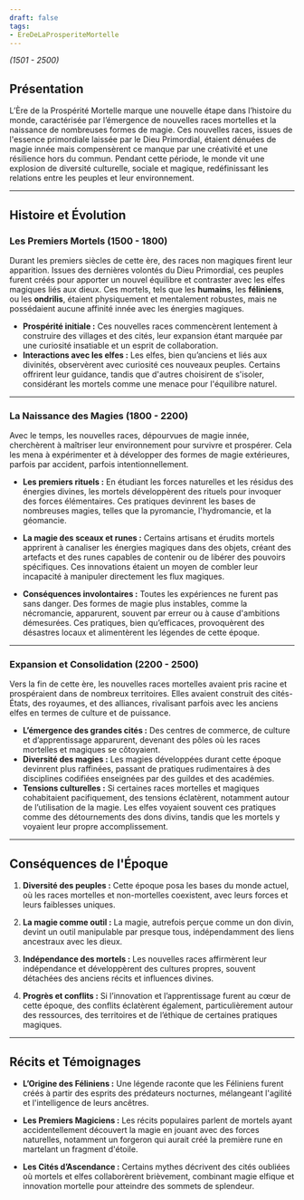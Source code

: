 ```yaml
---
draft: false
tags:
- EreDeLaProsperiteMortelle
---
```


*(1501 - 2500)*

## Présentation
L’Ère de la Prospérité Mortelle marque une nouvelle étape dans l’histoire du monde, caractérisée par l’émergence de nouvelles races mortelles et la naissance de nombreuses formes de magie. Ces nouvelles races, issues de l'essence primordiale laissée par le Dieu Primordial, étaient dénuées de magie innée mais compensèrent ce manque par une créativité et une résilience hors du commun. Pendant cette période, le monde vit une explosion de diversité culturelle, sociale et magique, redéfinissant les relations entre les peuples et leur environnement.

---

## Histoire et Évolution

### Les Premiers Mortels (1500 - 1800)
Durant les premiers siècles de cette ère, des races non magiques firent leur apparition. Issues des dernières volontés du Dieu Primordial, ces peuples furent créés pour apporter un nouvel équilibre et contraster avec les elfes magiques liés aux dieux. Ces mortels, tels que les **humains**, les **féliniens**, ou les **ondrilis**, étaient physiquement et mentalement robustes, mais ne possédaient aucune affinité innée avec les énergies magiques.

- **Prospérité initiale :** Ces nouvelles races commencèrent lentement à construire des villages et des cités, leur expansion étant marquée par une curiosité insatiable et un esprit de collaboration.
- **Interactions avec les elfes :** Les elfes, bien qu’anciens et liés aux divinités, observèrent avec curiosité ces nouveaux peuples. Certains offrirent leur guidance, tandis que d'autres choisirent de s'isoler, considérant les mortels comme une menace pour l'équilibre naturel.

---

### La Naissance des Magies (1800 - 2200)
Avec le temps, les nouvelles races, dépourvues de magie innée, cherchèrent à maîtriser leur environnement pour survivre et prospérer. Cela les mena à expérimenter et à développer des formes de magie extérieures, parfois par accident, parfois intentionnellement.

- **Les premiers rituels :** En étudiant les forces naturelles et les résidus des énergies divines, les mortels développèrent des rituels pour invoquer des forces élémentaires. Ces pratiques devinrent les bases de nombreuses magies, telles que la pyromancie, l'hydromancie, et la géomancie.
  
- **La magie des sceaux et runes :** Certains artisans et érudits mortels apprirent à canaliser les énergies magiques dans des objets, créant des artefacts et des runes capables de contenir ou de libérer des pouvoirs spécifiques. Ces innovations étaient un moyen de combler leur incapacité à manipuler directement les flux magiques.

- **Conséquences involontaires :** Toutes les expériences ne furent pas sans danger. Des formes de magie plus instables, comme la nécromancie, apparurent, souvent par erreur ou à cause d'ambitions démesurées. Ces pratiques, bien qu’efficaces, provoquèrent des désastres locaux et alimentèrent les légendes de cette époque.

---

### Expansion et Consolidation (2200 - 2500)
Vers la fin de cette ère, les nouvelles races mortelles avaient pris racine et prospéraient dans de nombreux territoires. Elles avaient construit des cités-États, des royaumes, et des alliances, rivalisant parfois avec les anciens elfes en termes de culture et de puissance.

- **L’émergence des grandes cités :** Des centres de commerce, de culture et d’apprentissage apparurent, devenant des pôles où les races mortelles et magiques se côtoyaient.
- **Diversité des magies :** Les magies développées durant cette époque devinrent plus raffinées, passant de pratiques rudimentaires à des disciplines codifiées enseignées par des guildes et des académies.
- **Tensions culturelles :** Si certaines races mortelles et magiques cohabitaient pacifiquement, des tensions éclatèrent, notamment autour de l’utilisation de la magie. Les elfes voyaient souvent ces pratiques comme des détournements des dons divins, tandis que les mortels y voyaient leur propre accomplissement.

---

## Conséquences de l'Époque

1. **Diversité des peuples :** Cette époque posa les bases du monde actuel, où les races mortelles et non-mortelles coexistent, avec leurs forces et leurs faiblesses uniques.
   
2. **La magie comme outil :** La magie, autrefois perçue comme un don divin, devint un outil manipulable par presque tous, indépendamment des liens ancestraux avec les dieux.

3. **Indépendance des mortels :** Les nouvelles races affirmèrent leur indépendance et développèrent des cultures propres, souvent détachées des anciens récits et influences divines.

4. **Progrès et conflits :** Si l’innovation et l’apprentissage furent au cœur de cette époque, des conflits éclatèrent également, particulièrement autour des ressources, des territoires et de l’éthique de certaines pratiques magiques.

---

## Récits et Témoignages

- **L’Origine des Féliniens :** Une légende raconte que les Féliniens furent créés à partir des esprits des prédateurs nocturnes, mélangeant l'agilité et l'intelligence de leurs ancêtres.
  
- **Les Premiers Magiciens :** Les récits populaires parlent de mortels ayant accidentellement découvert la magie en jouant avec des forces naturelles, notamment un forgeron qui aurait créé la première rune en martelant un fragment d'étoile.

- **Les Cités d’Ascendance :** Certains mythes décrivent des cités oubliées où mortels et elfes collaborèrent brièvement, combinant magie elfique et innovation mortelle pour atteindre des sommets de splendeur.
